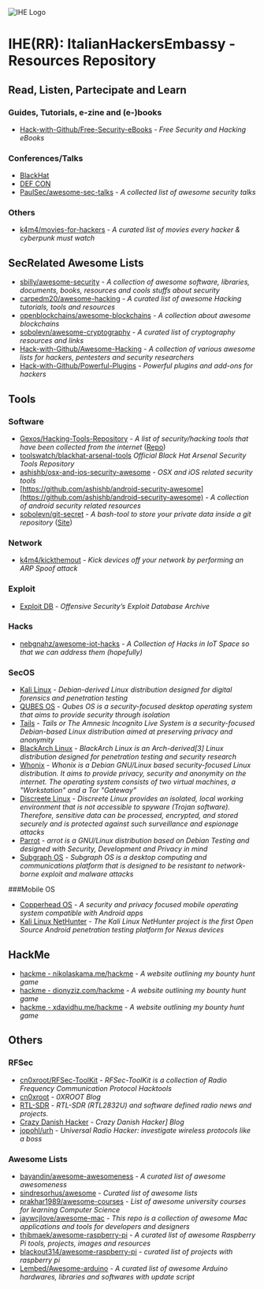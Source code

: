 ![IHE Logo](https://avatars1.githubusercontent.com/u/36404468?s=100)

# IHE(RR): ItalianHackersEmbassy - Resources Repository

[comment]: # "## Italian Resources"

[comment]: # "* ???"


## Read, Listen, Partecipate and Learn

[comment]: # "### Sites, Blogs and Forums"

### Guides, Tutorials, e-zine and (e-)books
* [Hack-with-Github/Free-Security-eBooks](https://github.com/Hack-with-Github/Free-Security-eBooks) - *Free Security and Hacking eBooks*

[comment]: # "### Presentation Repositories"

[comment]: # "### To Follow"

### Conferences/Talks
* [BlackHat](http://www.blackhat.com)
* [DEF CON](https://www.defcon.org)
* [PaulSec/awesome-sec-talks](https://github.com/PaulSec/awesome-sec-talks) - *A collected list of awesome security talks*

### Others
* [k4m4/movies-for-hackers](https://github.com/k4m4/movies-for-hackers) - *A curated list of movies every hacker & cyberpunk must watch*

## SecRelated Awesome Lists
* [sbilly/awesome-security](https://github.com/sbilly/awesome-security) - *A collection of awesome software, libraries, documents, books, resources and cools stuffs about security*
* [carpedm20/awesome-hacking](https://github.com/carpedm20/awesome-hacking) - *A curated list of awesome Hacking tutorials, tools and resources*
* [openblockchains/awesome-blockchains](https://github.com/openblockchains/awesome-blockchains) - *A collection about awesome blockchains*
* [sobolevn/awesome-cryptography](https://github.com/sobolevn/awesome-cryptography) - *A curated list of cryptography resources and links*
* [Hack-with-Github/Awesome-Hacking](https://github.com/Hack-with-Github/Awesome-Hacking) - *A collection of various awesome lists for hackers, pentesters and security researchers*
* [Hack-with-Github/Powerful-Plugins](https://github.com/Hack-with-Github/Powerful-Plugins) - *Powerful plugins and add-ons for hackers*

## Tools
### Software
* [Gexos/Hacking-Tools-Repository](http://gexos.github.io/Hacking-Tools-Repository/) - *A list of security/hacking tools that have been collected from the internet* ([Repo](https://github.com/Gexos/Hacking-Tools-Repository))
* [toolswatch/blackhat-arsenal-tools](https://github.com/toolswatch/blackhat-arsenal-tools) *Official Black Hat Arsenal Security Tools Repository*
* [ashishb/osx-and-ios-security-awesome](https://github.com/ashishb/osx-and-ios-security-awesome) - *OSX and iOS related security tools*
* [https://github.com/ashishb/android-security-awesome](https://github.com/ashishb/android-security-awesome) - *A collection of android security related resources*
* [sobolevn/git-secret](https://github.com/sobolevn/git-secret) - *A bash-tool to store your private data inside a git repository* ([Site](http://git-secret.io))

### Network
* [k4m4/kickthemout](https://github.com/k4m4/kickthemout) - *Kick devices off your network by performing an ARP Spoof attack*

### Exploit
* [Exploit DB](https://www.exploit-db.com) - *Offensive Security’s Exploit Database Archive*

### Hacks
* [nebgnahz/awesome-iot-hacks](https://github.com/nebgnahz/awesome-iot-hacks) - *A Collection of Hacks in IoT Space so that we can address them (hopefully)*

### SecOS
* [Kali Linux](https://www.kali.org) -  *Debian-derived Linux distribution designed for digital forensics and penetration testing*
* [QUBES OS](https://www.qubes-os.org) - *Qubes OS is a security-focused desktop operating system that aims to provide security through isolation*
* [Tails](https://tails.boum.org) - *Tails or The Amnesic Incognito Live System is a security-focused Debian-based Linux distribution aimed at preserving privacy and anonymity*
* [BlackArch Linux](https://blackarch.org) - *BlackArch Linux is an Arch-derived[3] Linux distribution designed for penetration testing and security research*
* [Whonix](https://www.whonix.org) - *Whonix is a Debian GNU/Linux based security-focused Linux distribution. It aims to provide privacy, security and anonymity on the internet. The operating system consists of two virtual machines, a "Workstation" and a Tor "Gateway"*
* [Discreete Linux](https://www.discreete-linux.org/) - *Discreete Linux provides an isolated, local working environment that is not accessible to spyware (Trojan software). Therefore, sensitive data can be processed, encrypted, and stored securely and is protected against such surveillance and espionage attacks*
* [Parrot](https://www.parrotsec.org) - *arrot is a GNU/Linux distribution based on Debian Testing and designed with Security, Development and Privacy in mind*
* [Subgraph OS](https://subgraph.com) - *Subgraph OS is a desktop computing and communications platform that is designed to be resistant to network-borne exploit and malware attacks*

###Mobile OS
* [Copperhead OS](https://copperhead.co) - *A security and privacy focused mobile operating system compatible with Android apps*
* [Kali Linux NetHunter](https://www.kali.org/kali-linux-nethunter/) - *The Kali Linux NetHunter project is the first Open Source Android penetration testing platform for Nexus devices*


[comment]: # "### Mobile"

[comment]: # "### Hardware"


## HackMe
* [hackme - nikolaskama.me/hackme](https://nikolaskama.me/hackme/) - *A website outlining my bounty hunt game*
* [hackme - dionyziz.com/hackme](https://dionyziz.com/hackme/) - *A website outlining my bounty hunt game*
* [hackme - xdavidhu.me/hackme](https://xdavidhu.me/hackme/) - *A website outlining my bounty hunt game*

## Others
### RFSec
* [cn0xroot/RFSec-ToolKit](https://github.com/cn0xroot/RFSec-ToolKit) - *RFSec-ToolKit is a collection of Radio Frequency Communication Protocol Hacktools*
* [cn0xroot](https://cn0xroot.com) - *0XROOT Blog*
* [RTL-SDR](https://www.rtl-sdr.com) - *RTL-SDR (RTL2832U) and software defined radio news and projects.*
* [Crazy Danish Hacker](https://www.crazydanishhacker.com) - *Crazy Danish Hacker] Blog*
* [jopohl/urh](https://github.com/jopohl/urh) - *Universal Radio Hacker: investigate wireless protocols like a boss*

### Awesome Lists
* [bayandin/awesome-awesomeness](https://github.com/bayandin/awesome-awesomeness) - *A curated list of awesome awesomeness*
* [sindresorhus/awesome](https://github.com/sindresorhus/awesome) - *Curated list of awesome lists*
* [prakhar1989/awesome-courses](https://github.com/prakhar1989/awesome-courses) - *List of awesome university courses for learning Computer Science*
* [jaywcjlove/awesome-mac](https://github.com/jaywcjlove/awesome-mac#security-tools) - *This repo is a collection of awesome Mac applications and tools for developers and designers*
* [thibmaek/awesome-raspberry-pi](https://github.com/thibmaek/awesome-raspberry-pi) - *A curated list of awesome Raspberry Pi tools, projects, images and resources*
* [blackout314/awesome-raspberry-pi](https://github.com/blackout314/awesome-raspberry-pi) - *curated list of projects with raspberry pi*
* [Lembed/Awesome-arduino](https://github.com/Lembed/Awesome-arduino) - *A curated list of awesome Arduino hardwares, libraries and softwares with update script*
